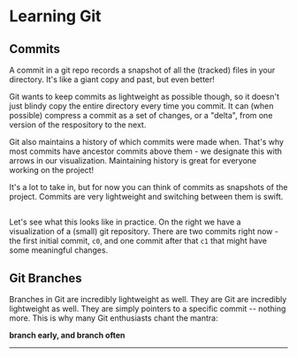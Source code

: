 # Learning Git

## Commits

A commit in a git repo records a snapshot of all the (tracked) files in your directory. It's like a giant copy and past, but even better!

Git wants to keep commits as lightweight as possible though, so it doesn't just blindy copy the entire directory every time you commit. It can (when possible) compress a commit as a set of changes, or a "delta", from one version of the respository to the next. 

Git also maintains a history of which commits were made when. That's why most commits have ancestor commits above them - we designate this with arrows in our visualization. Maintaining history is great for everyone working on the project!

It's a lot to take in, but for now you can think of commits as snapshots of the project. Commits are very lightweight and switching between them is swift.

##

Let's see what this looks like in practice. On the right we have a visualization of a (small) git repository. There are two commits right now - the first initial commit, `c0`, and one commit after that `c1` that might have some meaningful changes.

## Git Branches

Branches in Git are incredibly lightweight as well. They are Git are incredibly lightweight as well. They are simply pointers to a specific commit -- nothing more. This is why many Git enthusiasts chant the mantra:

**branch early, and branch often**

---
